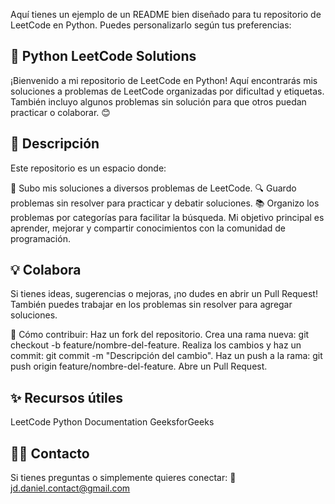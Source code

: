 
Aquí tienes un ejemplo de un README bien diseñado para tu repositorio de LeetCode en Python. Puedes personalizarlo según tus preferencias:

🚀 Python LeetCode Solutions
--------------------------------------------------------------------------------
¡Bienvenido a mi repositorio de LeetCode en Python! Aquí encontrarás mis soluciones a problemas de LeetCode organizadas por dificultad y etiquetas. También incluyo algunos problemas sin solución para que otros puedan practicar o colaborar. 😊

📝 Descripción
--------------------------------------------------------------------------------
Este repositorio es un espacio donde:

🚧 Subo mis soluciones a diversos problemas de LeetCode.
🔍 Guardo problemas sin resolver para practicar y debatir soluciones.
📚 Organizo los problemas por categorías para facilitar la búsqueda.
Mi objetivo principal es aprender, mejorar y compartir conocimientos con la comunidad de programación.

💡 Colabora
---------------------------------------------------------------------------------
Si tienes ideas, sugerencias o mejoras, ¡no dudes en abrir un Pull Request! También puedes trabajar en los problemas sin resolver para agregar soluciones.

🚀 Cómo contribuir:
Haz un fork del repositorio.
Crea una rama nueva: git checkout -b feature/nombre-del-feature.
Realiza los cambios y haz un commit: git commit -m "Descripción del cambio".
Haz un push a la rama: git push origin feature/nombre-del-feature.
Abre un Pull Request.

✨ Recursos útiles
-------------------------------------------------------------------------------
LeetCode
Python Documentation
GeeksforGeeks

🧑‍💻 Contacto
------------------------------------------------------------------------------
Si tienes preguntas o simplemente quieres conectar:
📧 jd.daniel.contact@gmail.com

